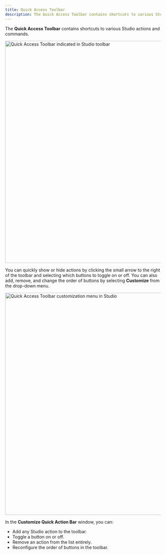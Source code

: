 ```yaml
---
title: Quick Access Toolbar
description: The Quick Access Toolbar contains shortcuts to various Studio actions and commands.
---
```


The **Quick Access Toolbar** contains shortcuts to various Studio actions and commands.

<img src="../assets/studio/general/Quick-Access-Toolbar.png" width="716" alt="Quick Access Toolbar indicated in Studio toolbar" />

You can quickly show or hide actions by clicking the small arrow to the right of the toolbar and selecting which buttons to toggle on or off. You can also add, remove, and change the order of buttons by selecting **Customize** from the drop-down menu.

<img src="../assets/studio/general/Quick-Access-Toolbar-Menu.png" width="716" alt="Quick Access Toolbar customization menu in Studio" />

In the **Customize Quick Action Bar** window, you can:

- Add any Studio action to the toolbar.
- Toggle a button on or off.
- Remove an action from the list entirely.
- Reconfigure the order of buttons in the toolbar.
